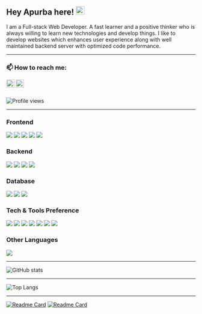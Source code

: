## Hey Apurba here!   <img src="https://raw.githubusercontent.com/MartinHeinz/MartinHeinz/master/wave.gif" width="23px">

I am a Full-stack Web Developer. A fast learner and a positive thinker who is always willing to learn new technologies and develop things. I like to develop websites which enhances user experience along with well maintained backend server with optimized code performance.

---

### 📫 How to reach me:

[<img align="left" alt="apurba | LinkedIn" width="22px" src="https://cdn.jsdelivr.net/npm/simple-icons@v3/icons/linkedin.svg" />](https://www.linkedin.com/in/apurba-mondal-284434187/)
[<img align="left" alt="apmondall123@gmail.com | Twitter" width="22px" src="https://cdn.jsdelivr.net/npm/simple-icons@v3/icons/gmail.svg" />](mailto:apmondall123@gmail.com)

</br>
</br>

![Profile views](https://gpvc.arturio.dev/apmondal)

---

### Frontend

<img src = "https://img.shields.io/badge/-HTML5-E34F26?style=flat&logo=html5&logoColor=white"> <img src = "https://img.shields.io/badge/-CSS3-1572B6?style=flat&logo=css3&logoColor=white"> <img src="https://img.shields.io/badge/-Bootstrap-563D7C?style=flat&logo=bootstrap&logoColor=white"> <img src="https://img.shields.io/badge/-Sass-cc6699?style=flat&logo=sass&logoColor=ffffff"> <img src="https://img.shields.io/badge/-React-000000?style=flat&logo=react&logoColor=00c8ff">


### Backend

<img src="https://img.shields.io/badge/-JavaScript-eed718?style=flat&logo=javascript&logoColor=ffffff"> <img src="https://img.shields.io/badge/-TypeScript-007ACC?style=flat&logo=typescript&logoColor=ffffff"> <img src="https://img.shields.io/badge/-Express.js-787878?style=flat&logo=express&logoColor=FFFFFF"> <img src="https://img.shields.io/badge/-Node.js-3C873A?style=flat&logo=Node.js&logoColor=white">

### Database

<img src="https://img.shields.io/badge/-MongoDB-4DB33D?style=flat&logo=mongodb&logoColor=FFFFFF"> <img src="https://img.shields.io/badge/-PostgreSQL-0064a5?style=flat&logo=postgresql&logoColor=FFFFFF"> <img src="https://img.shields.io/badge/-Firebase-FFA611?style=flat&logo=firebase&logoColor=FFFFFF">

### Tech & Tools Preference

<img src="http://img.shields.io/badge/-VS%20Code-007ACC?style=flat&logo=visual%20studio%20code&logoColor=white"> <img src="http://img.shields.io/badge/-Git-F1502F?style=flat&logo=git&logoColor=FFFFFF"> <img src="http://img.shields.io/badge/-Github-000000?style=flat&logo=github&logoColor=FFFFFF"> <img src="http://img.shields.io/badge/-Docker-0db7ed?style=flat&logo=docker&logoColor=white">
<img src="http://img.shields.io/badge/-Nginx-04c441?style=flat&logo=nginx&logoColor=white"> <img src="http://img.shields.io/badge/-AWS-FF9900?style=flat&logo=amazonwebservice&logoColor=white"> <img src="http://img.shields.io/badge/-Heroku-430098?style=flat&logo=heroku&logoColor=white">

### Other Languages

<img src="https://img.shields.io/badge/-C%20&%20C++-659ad2?style=flat&logo=c%2B%2B&logoColor=ffffff">

---

![GitHub stats](https://github-readme-stats.vercel.app/api?username=apmondal&show_icons=true&hide_border=true&count_private=true&show_owner=true&theme=tokyonight)

---

![Top Langs](https://github-readme-stats.vercel.app/api/top-langs/?username=apmondal&layout=compact&exclude_repo=iCoder&langs_count=6)

---

[![Readme Card](https://github-readme-stats.vercel.app/api/pin/?username=apmondal&repo=Ecommerce_Shop&show_owner=true)](https://github.com/apmondal/Ecommerce_Shop)
[![Readme Card](https://github-readme-stats.vercel.app/api/pin/?username=apmondal&repo=Blog_App&show_owner=true)](https://github.com/apmondal/Blog_App)
